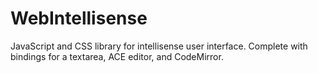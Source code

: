 WebIntellisense
===============

JavaScript and CSS library for intellisense user interface. Complete with bindings for a textarea, ACE editor, and CodeMirror.

